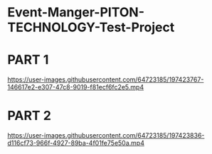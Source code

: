 # Event-Manger-PITON-TECHNOLOGY-Test-Project

# PART 1
https://user-images.githubusercontent.com/64723185/197423767-146617e2-e307-47c8-9019-f81ecf6fc2e5.mp4

# PART 2
https://user-images.githubusercontent.com/64723185/197423836-d116cf73-966f-4927-89ba-4f01fe75e50a.mp4
